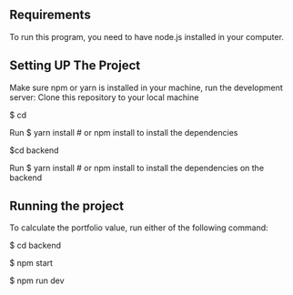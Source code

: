 
## Requirements
To run this program, you need to have node.js installed in your computer.


## Setting UP The Project

Make sure npm or yarn is installed in your machine, run the development server:
Clone this repository to your local machine

$ cd <PROJECT NAME>

Run $ yarn install # or npm install to install the dependencies


$cd backend

Run $ yarn install # or npm install to install the dependencies on the backend






## Running the project


To calculate the portfolio value, run either of the following command:

$ cd backend

$ npm start

$ npm run dev











